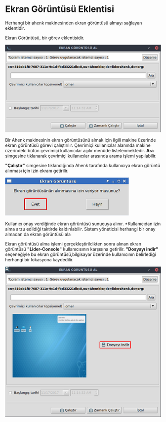 # Ekran Görüntüsü Eklentisi

Herhangi bir ahenk makinesinden ekran görüntüsü almayı sağlayan eklentidir.

Ekran Görüntüsü, bir görev eklentisidir.

![Screenshot](images/screenshot.png)

Bir Ahenk makinesinin ekran görüntüsünü almak için ilgili makine üzerinde ekran görüntüsü görevi çalıştırılır. Çevrimiçi kullanıcılar alanında makine üzerindeki bütün çevrimiçi kullanıcılar açılır menüde listelenmektedir. **Ara** simgesine tıklanarak çevrimiçi kullanıcılar arasında arama işlemi yapılabilir.

**"Çalıştır"** simgesine tıklandığında Ahenk tarafında kullanıcıya ekran görüntü alınması için izin ekranı getirilir.

![Screenshot Ahenk Izin](images/screenshot-izin.png)

Kullanıcı onay verdiğinde ekran görüntüsü sunucuya alınır.
*Kullanıcıdan izin alma arzu edildiği taktirde kaldırılabilir. Sistem yöneticisi herhangi bir onay almadan da ekran görüntüsü ala

Ekran görüntüsü alma işlemi gerçekleştirildikten sonra alınan ekran görüntüsü **"Lider-Console"** kullanıcısının karşısına getirilir. **"Dosyayı indir"** seçeneğiyle bu ekran görüntüsü,bilgisayar üzerinde kullanıcının belirlediği herhangi bir lokasyona kaydedilir.

![Screenshot Sonuc](images/screenshot-sonuc.png)